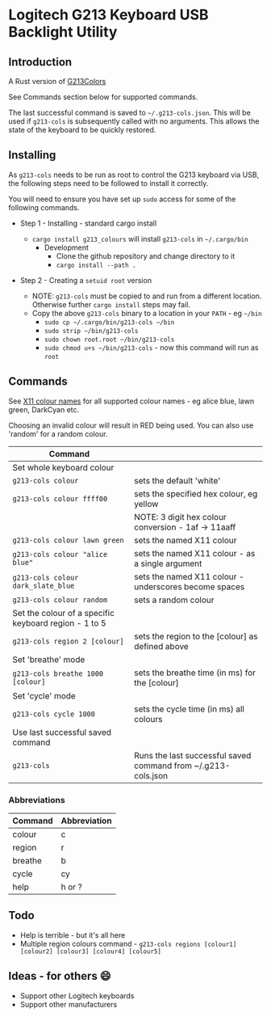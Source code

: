 # Logitech G213 Keyboard USB Backlight Utility

## Introduction

A Rust version of [G213Colors](https://github.com/SebiTimeWaster/G213Colors)

See Commands section below for supported commands.

The last successful command is saved to `~/.g213-cols.json`. This will be used if `g213-cols` is subsequently called with no arguments. This allows the state of the keyboard to be quickly restored.

## Installing

As `g213-cols` needs to be run as root to control the G213 keyboard via USB, the following steps need to be followed to install it correctly.

You will need to ensure you have set up `sudo` access for some of the following commands.

- Step 1 - Installing - standard cargo install
  - `cargo install g213_colours` will install `g213-cols` in `~/.cargo/bin`
    - Development
      - Clone the github repository and change directory to it
      - `cargo install --path .`

- Step 2 - Creating a `setuid root` version
  - NOTE: `g213-cols` must be copied to and run from a different location. Otherwise further `cargo install` steps may fail.
  - Copy the above `g213-cols` binary to a location in your `PATH` - eg `~/bin`
    - `sudo cp ~/.cargo/bin/g213-cols ~/bin`
    - `sudo strip ~/bin/g213-cols`
    - `sudo chown root.root ~/bin/g213-cols`
    - `sudo chmod u+s ~/bin/g213-cols` - now this command will run as `root`

## Commands

See [X11 colour names](https://en.wikipedia.org/wiki/X11_color_names) for all supported colour names - eg alice blue, lawn green, DarkCyan etc.

Choosing an invalid colour will result in RED being used. You can also use 'random' for a random colour.

| Command                                               |                                                               |
| ----------------------------------------------------- | ------------------------------------------------------------- |
| Set whole keyboard colour                             |                                                               |
| `g213-cols colour`                                    | sets the default 'white'                                      |
| `g213-cols colour ffff00`                             | sets the specified hex colour, eg yellow                      |
|                                                       | NOTE: 3 digit hex colour conversion - 1af -> 11aaff           |
| `g213-cols colour lawn green`                         | sets the named X11 colour                                     |
| `g213-cols colour "alice blue"`                       | sets the named X11 colour - as a single argument              |
| `g213-cols colour dark_slate_blue`                    | sets the named X11 colour - underscores become spaces         |
| `g213-cols colour random`                             | sets a random colour                                          |
| Set the colour of a specific keyboard region - 1 to 5 |                                                               |
| `g213-cols region 2 [colour]`                         | sets the region to the [colour] as defined above              |
| Set 'breathe' mode                                    |                                                               |
| `g213-cols breathe 1000 [colour]`                     | sets the breathe time (in ms) for the [colour]                |
| Set 'cycle' mode                                      |                                                               |
| `g213-cols cycle 1000`                                | sets the cycle time (in ms) all colours                       |
| Use last successful saved command                     |                                                               |
| `g213-cols`                                           | Runs the last successful saved command from ~/.g213-cols.json |

### Abbreviations

| Command | Abbreviation |
| ------- | ------------ |
| colour  | c            |
| region  | r            |
| breathe | b            |
| cycle   | cy           |
| help    | h or ?       |

## Todo

- Help is terrible - but it's all here
- Multiple region colours command - `g213-cols regions [colour1] [colour2] [colour3] [colour4] [colour5]`

## Ideas - for others 😄

- Support other Logitech keyboards
- Support other manufacturers
